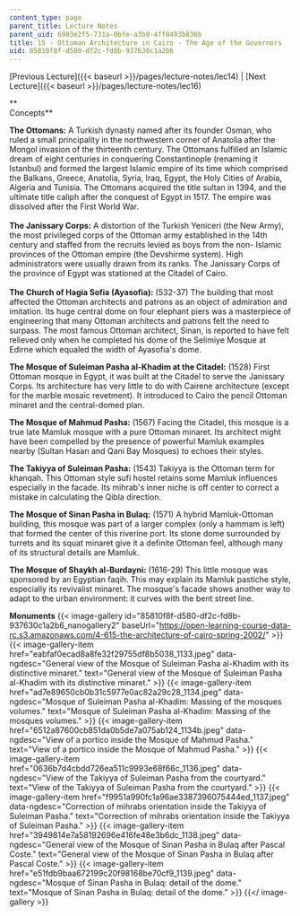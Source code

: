 ```yaml
---
content_type: page
parent_title: Lecture Notes
parent_uid: 6903e2f5-731a-0bfe-a3b8-4ff0493b836b
title: 15 - Ottoman Architecture in Cairo - The Age of the Governors
uid: 85810f8f-d580-df2c-fd8b-937630c1a2b6
---
```


[Previous Lecture]({{< baseurl >}}/pages/lecture-notes/lec14) | [Next Lecture]({{< baseurl >}}/pages/lecture-notes/lec16)

**  
Concepts**

**The Ottomans:** A Turkish dynasty named after its founder Osman, who ruled a small principality in the northwestern corner of Anatolia after the Mongol invasion of the thirteenth century. The Ottomans fulfilled an Islamic dream of eight centuries in conquering Constantinople (renaming it Istanbul) and formed the largest Islamic empire of its time which comprised the Balkans, Greece, Anatolia, Syria, Iraq, Egypt, the Holy Cities of Arabia, Algeria and Tunisia. The Ottomans acquired the title sultan in 1394, and the ultimate title caliph after the conquest of Egypt in 1517. The empire was dissolved after the First World War.  
   
**The Janissary Corps:** A distortion of the Turkish Yeniceri (the New Army), the most privileged corps of the Ottoman army established in the 14th century and staffed from the recruits levied as boys from the non- Islamic provinces of the Ottoman empire (the Devshirme system). High administrators were usually drawn from its ranks. The Janissary Corps of the province of Egypt was stationed at the Citadel of Cairo.  
   
**The Church of Hagia Sofia (Ayasofia):** (532-37) The building that most affected the Ottoman architects and patrons as an object of admiration and imitation. Its huge central dome on four elephant piers was a masterpiece of engineering that many Ottoman architects and patrons felt the need to surpass. The most famous Ottoman architect, Sinan, is reported to have felt relieved only when he completed his dome of the Selimiye Mosque at Edirne which equaled the width of Ayasofia's dome.

**The Mosque of Suleiman Pasha al-Khadim at the Citadel:** (1528) First Ottoman mosque in Egypt, it was built at the Citadel to serve the Janissary Corps. Its architecture has very little to do with Cairene architecture (except for the marble mosaic revetment). It introduced to Cairo the pencil Ottoman minaret and the central-domed plan.

**The Mosque of Mahmud Pasha:** (1567) Facing the Citadel, this mosque is a true late Mamluk mosque with a pure Ottoman minaret. Its architect might have been compelled by the presence of powerful Mamluk examples nearby (Sultan Hasan and Qani Bay Mosques) to echoes their styles.

**The Takiyya of Suleiman Pasha:** (1543) Takiyya is the Ottoman term for khanqah. This Ottoman style sufi hostel retains some Mamluk influences especially in the facade. Its mihrab's inner niche is off center to correct a mistake in calculating the Qibla direction.

**The Mosque of Sinan Pasha in Bulaq:** (1571) A hybrid Mamluk-Ottoman building, this mosque was part of a larger complex (only a hammam is left) that formed the center of this riverine port. Its stone dome surrounded by turrets and its squat minaret give it a definite Ottoman feel, although many of its structural details are Mamluk.

**The Mosque of Shaykh al-Burdayni:** (1616-29) This little mosque was sponsored by an Egyptian faqih. This may explain its Mamluk pastiche style, especially its revivalist minaret. The mosque's facade shows another way to adapt to the urban environment: it curves with the bent street line.

**Monuments**
{{< image-gallery id="85810f8f-d580-df2c-fd8b-937630c1a2b6_nanogallery2" baseUrl="https://open-learning-course-data-rc.s3.amazonaws.com/4-615-the-architecture-of-cairo-spring-2002/" >}}
{{< image-gallery-item href="eabfaf0ecad8a8fe32f29755df8b5038_1133.jpeg" data-ngdesc="General view of the Mosque of Suleiman Pasha al-Khadim with its distinctive minaret." text="General view of the Mosque of Suleiman Pasha al-Khadim with its distinctive minaret." >}}
{{< image-gallery-item href="ad7e89650cb0b31c5977e0ac82a29c28_1134.jpeg" data-ngdesc="Mosque of Suleiman Pasha al-Khadim: Massing of the mosques volumes." text="Mosque of Suleiman Pasha al-Khadim: Massing of the mosques volumes." >}}
{{< image-gallery-item href="6512a87600cb851da0b5de7a075ab124_1134b.jpeg" data-ngdesc="View of a portico inside the Mosque of Mahmud Pasha." text="View of a portico inside the Mosque of Mahmud Pasha." >}}
{{< image-gallery-item href="0636b7d4cbdd726ea511c9993e68f66c_1136.jpeg" data-ngdesc="View of the Takiyya of Suleiman Pasha from the courtyard." text="View of the Takiyya of Suleiman Pasha from the courtyard." >}}
{{< image-gallery-item href="f9951a990fc1a96ae3387396075444ed_1137.jpeg" data-ngdesc="Correction of mihrabs orientation inside the Takiyya of Suleiman Pasha." text="Correction of mihrabs orientation inside the Takiyya of Suleiman Pasha." >}}
{{< image-gallery-item href="3949814e7a58192696e416fe48e3b6dc_1138.jpeg" data-ngdesc="General view of the Mosque of Sinan Pasha in Bulaq after Pascal Coste." text="General view of the Mosque of Sinan Pasha in Bulaq after Pascal Coste." >}}
{{< image-gallery-item href="e51fdb9baa672199c20f98168be70cf9_1139.jpeg" data-ngdesc="Mosque of Sinan Pasha in Bulaq: detail of the dome." text="Mosque of Sinan Pasha in Bulaq: detail of the dome." >}}
{{</ image-gallery >}}